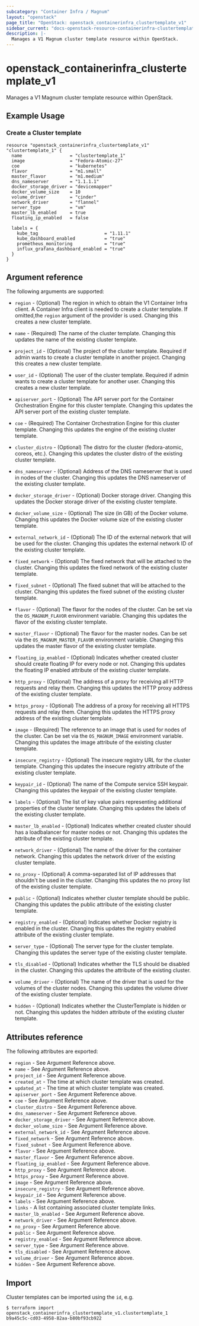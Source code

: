 ```yaml
---
subcategory: "Container Infra / Magnum"
layout: "openstack"
page_title: "OpenStack: openstack_containerinfra_clustertemplate_v1"
sidebar_current: "docs-openstack-resource-containerinfra-clustertemplate-v1"
description: |-
  Manages a V1 Magnum cluster template resource within OpenStack.
---
```


# openstack\_containerinfra\_clustertemplate\_v1

Manages a V1 Magnum cluster template resource within OpenStack.

## Example Usage

### Create a Cluster template

```hcl
resource "openstack_containerinfra_clustertemplate_v1" "clustertemplate_1" {
  name                  = "clustertemplate_1"
  image                 = "Fedora-Atomic-27"
  coe                   = "kubernetes"
  flavor                = "m1.small"
  master_flavor         = "m1.medium"
  dns_nameserver        = "1.1.1.1"
  docker_storage_driver = "devicemapper"
  docker_volume_size    = 10
  volume_driver         = "cinder"
  network_driver        = "flannel"
  server_type           = "vm"
  master_lb_enabled     = true
  floating_ip_enabled   = false

  labels = {
    kube_tag                         = "1.11.1"
    kube_dashboard_enabled           = "true"
    prometheus_monitoring            = "true"
    influx_grafana_dashboard_enabled = "true"
  }
}
```

## Argument reference

The following arguments are supported:

* `region` - (Optional) The region in which to obtain the V1 Container Infra
    client. A Container Infra client is needed to create a cluster template. If
    omitted,the `region` argument of the provider is used. Changing this
    creates a new cluster template.

* `name` - (Required) The name of the cluster template. Changing this updates
    the name of the existing cluster template.

* `project_id` - (Optional) The project of the cluster template. Required if
    admin wants to create a cluster template in another project. Changing this
    creates a new cluster template.

* `user_id` - (Optional) The user of the cluster template. Required if admin
    wants to create a cluster template for another user. Changing this creates
    a new cluster template.

* `apiserver_port` - (Optional) The API server port for the Container
    Orchestration Engine for this cluster template. Changing this updates the
    API server port of the existing cluster template.

* `coe` - (Required) The Container Orchestration Engine for this cluster
    template. Changing this updates the engine of the existing cluster
    template.

* `cluster_distro` - (Optional) The distro for the cluster (fedora-atomic,
    coreos, etc.). Changing this updates the cluster distro of the existing
    cluster template.

* `dns_nameserver` - (Optional) Address of the DNS nameserver that is used in
    nodes of the cluster. Changing this updates the DNS nameserver of the
    existing cluster template.

* `docker_storage_driver` - (Optional) Docker storage driver. Changing this
    updates the Docker storage driver of the existing cluster template.

* `docker_volume_size` - (Optional) The size (in GB) of the Docker volume.
    Changing this updates the Docker volume size of the existing cluster
    template.

* `external_network_id` - (Optional) The ID of the external network that will
    be used for the cluster. Changing this updates the external network ID of
    the existing cluster template.

* `fixed_network` - (Optional) The fixed network that will be attached to the
    cluster. Changing this updates the fixed network of the existing cluster
    template.

* `fixed_subnet` - (Optional) The fixed subnet that will be attached to the
    cluster. Changing this updates the fixed subnet of the existing cluster
    template.

* `flavor` - (Optional) The flavor for the nodes of the cluster. Can be set via
    the `OS_MAGNUM_FLAVOR` environment variable. Changing this updates the
    flavor of the existing cluster template.

* `master_flavor` - (Optional) The flavor for the master nodes. Can be set via
    the `OS_MAGNUM_MASTER_FLAVOR` environment variable. Changing this updates
    the master flavor of the existing cluster template.

* `floating_ip_enabled` - (Optional) Indicates whether created cluster should
    create floating IP for every node or not. Changing this updates the
    floating IP enabled attribute of the existing cluster template.

* `http_proxy` - (Optional) The address of a proxy for receiving all HTTP
    requests and relay them. Changing this updates the HTTP proxy address of
    the existing cluster template.

* `https_proxy` - (Optional) The address of a proxy for receiving all HTTPS
    requests and relay them. Changing this updates the HTTPS proxy address of
    the existing cluster template.

* `image` - (Required) The reference to an image that is used for nodes of the
    cluster. Can be set via the `OS_MAGNUM_IMAGE` environment variable.
    Changing this updates the image attribute of the existing cluster template.

* `insecure_registry` - (Optional) The insecure registry URL for the cluster
    template. Changing this updates the insecure registry attribute of the
    existing cluster template.

* `keypair_id` - (Optional) The name of the Compute service SSH keypair.
    Changing this updates the keypair of the existing cluster template.

* `labels` - (Optional) The list of key value pairs representing additional
    properties of the cluster template. Changing this updates the labels of the
    existing cluster template.

* `master_lb_enabled` - (Optional) Indicates whether created cluster should
    has a loadbalancer for master nodes or not. Changing this updates the
    attribute of the existing cluster template.

* `network_driver` - (Optional) The name of the driver for the container
    network. Changing this updates the network driver of the existing cluster
    template.

* `no_proxy` - (Optional) A comma-separated list of IP addresses that shouldn't
    be used in the cluster. Changing this updates the no proxy list of the
    existing cluster template.

* `public` - (Optional) Indicates whether cluster template should be public.
    Changing this updates the public attribute of the existing cluster
    template.

* `registry_enabled` - (Optional) Indicates whether Docker registry is enabled
    in the cluster. Changing this updates the registry enabled attribute of the
    existing cluster template.

* `server_type` - (Optional) The server type for the cluster template. Changing
    this updates the server type of the existing cluster template.

* `tls_disabled` - (Optional) Indicates whether the TLS should be disabled in
    the cluster. Changing this updates the attribute of the existing cluster.

* `volume_driver` - (Optional) The name of the driver that is used for the
    volumes of the cluster nodes. Changing this updates the volume driver of
    the existing cluster template.

* `hidden` - (Optional) Indicates whether the ClusterTemplate is hidden or not.
    Changing this updates the hidden attribute of the existing cluster
    template.

## Attributes reference

The following attributes are exported:

* `region` - See Argument Reference above.
* `name` - See Argument Reference above.
* `project_id` - See Argument Reference above.
* `created_at` - The time at which cluster template was created.
* `updated_at` - The time at which cluster template was created.
* `apiserver_port` - See Argument Reference above.
* `coe` - See Argument Reference above.
* `cluster_distro` - See Argument Reference above.
* `dns_nameserver` - See Argument Reference above.
* `docker_storage_driver` - See Argument Reference above.
* `docker_volume_size` - See Argument Reference above.
* `external_network_id` - See Argument Reference above.
* `fixed_network` - See Argument Reference above.
* `fixed_subnet` - See Argument Reference above.
* `flavor` - See Argument Reference above.
* `master_flavor` - See Argument Reference above.
* `floating_ip_enabled` - See Argument Reference above.
* `http_proxy` - See Argument Reference above.
* `https_proxy` - See Argument Reference above.
* `image` - See Argument Reference above.
* `insecure_registry` - See Argument Reference above.
* `keypair_id` - See Argument Reference above.
* `labels` - See Argument Reference above.
* `links` - A list containing associated cluster template links.
* `master_lb_enabled` - See Argument Reference above.
* `network_driver` - See Argument Reference above.
* `no_proxy` - See Argument Reference above.
* `public` - See Argument Reference above.
* `registry_enabled` - See Argument Reference above.
* `server_type` - See Argument Reference above.
* `tls_disabled` - See Argument Reference above.
* `volume_driver` - See Argument Reference above.
* `hidden` - See Argument Reference above.

## Import

Cluster templates can be imported using the `id`, e.g.

```
$ terraform import openstack_containerinfra_clustertemplate_v1.clustertemplate_1 b9a45c5c-cd03-4958-82aa-b80bf93cb922
```
